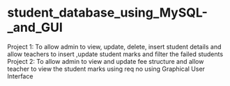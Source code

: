 # student_database_using_MySQL-_and_GUI
Project 1: To allow admin to view, update, delete, insert student details and allow teachers to insert ,update student marks and filter the failed students
Project 2: To allow admin to view and update fee structure and allow teacher to view the student marks using req no using Graphical User Interface
